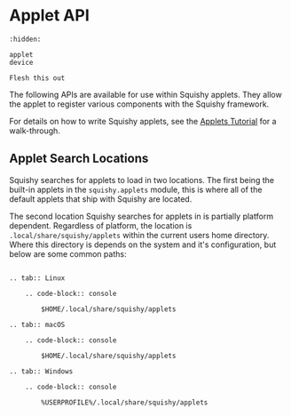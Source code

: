 # Applet API

```{toctree}
:hidden:

applet
device
```

```{todo}
Flesh this out
```

The following APIs are available for use within Squishy applets. They allow the applet
to register various components with the Squishy framework.

For details on how to write Squishy applets, see the [Applets Tutorial] for a walk-through.

## Applet Search Locations

Squishy searches for applets to load in two locations. The first being the built-in applets in the `squishy.applets` module, this is where all of the default applets that ship with Squishy are located.

The second location Squishy searches for applets in is partially platform dependent. Regardless of platform, the location is `.local/share/squishy/applets` within the current users home directory. Where this directory is depends on the system and it's configuration, but below are some common paths:

```{eval-rst}

.. tab:: Linux

	.. code-block:: console

		$HOME/.local/share/squishy/applets

.. tab:: macOS

	.. code-block:: console

		$HOME/.local/share/squishy/applets

.. tab:: Windows

	.. code-block:: console

		%USERPROFILE%/.local/share/squishy/applets


```

[Applets Tutorial]: ../../tutorials/applets/index.md
[CLI]: ./cli.md
